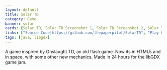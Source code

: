 ```yaml
---
layout: default
title: Solar TD
category: Game
banner: solar
cards: [Solar TD, Solar TD Screenshot 1, Solar TD Screenshot 2, Solar TD Screenshot 3, Solar TD Screenshot 4, Solar TD Screenshot 5, Solar TD Screenshot 6]
links: ["Source Code|https://github.com/thepaperpilot/SolarTD", "Play Game|http://thepaperpilot.itch.io/solar-td"]
tags: [java, libgdx]
---
```

A game inspired by Onslaught TD, an old flash game. Now its in HTML5 and in space, with some other new mechanics. Made in 24 hours for the libGDX game jam. 
